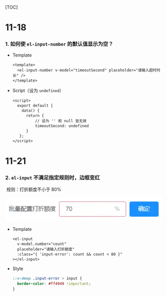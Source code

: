 [TOC]

# 11-18

### 1. 如何使 `el-input-number` 的默认值显示为空？

* Template

  ```vue
  <template>
  	<el-input-number v-model="timeoutSecond" placeholder="请输入超时时长" />
  </template>
  ```

* Script（设为 `undefined`）

  ```vue
  <script>
    export default {
      data() {
        return {
          	// 设为 '' 和 null 皆无效
            timeoutSecond: undefined
        }
     };
  </script>
  ```



# 11-21

### 2. `el-input` 不满足指定规则时，边框变红

​	规则：打折额度不小于 80%

![Snipaste_2022-11-21_21-47-17](images/Snipaste_2022-11-21_21-47-17.png)

* Template

  ```vue
  <el-input
    v-model.number="count"
    placeholder="请输入打折额度"
    :class="{ 'input-error': count && count < 80 }"
  ></el-input>
  ```

* Style

  ```css
  ::v-deep .input-error > input {
    border-color: #ff4949 !important;
  }
  ```